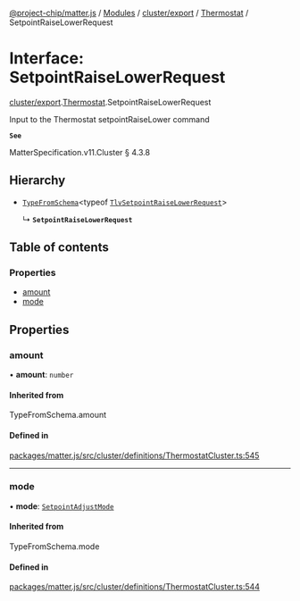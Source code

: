 [@project-chip/matter.js](../README.md) / [Modules](../modules.md) / [cluster/export](../modules/cluster_export.md) / [Thermostat](../modules/cluster_export.Thermostat.md) / SetpointRaiseLowerRequest

# Interface: SetpointRaiseLowerRequest

[cluster/export](../modules/cluster_export.md).[Thermostat](../modules/cluster_export.Thermostat.md).SetpointRaiseLowerRequest

Input to the Thermostat setpointRaiseLower command

**`See`**

MatterSpecification.v11.Cluster § 4.3.8

## Hierarchy

- [`TypeFromSchema`](../modules/tlv_export.md#typefromschema)\<typeof [`TlvSetpointRaiseLowerRequest`](../modules/cluster_export.Thermostat.md#tlvsetpointraiselowerrequest)\>

  ↳ **`SetpointRaiseLowerRequest`**

## Table of contents

### Properties

- [amount](cluster_export.Thermostat.SetpointRaiseLowerRequest.md#amount)
- [mode](cluster_export.Thermostat.SetpointRaiseLowerRequest.md#mode)

## Properties

### amount

• **amount**: `number`

#### Inherited from

TypeFromSchema.amount

#### Defined in

[packages/matter.js/src/cluster/definitions/ThermostatCluster.ts:545](https://github.com/project-chip/matter.js/blob/2d9f2165d2672864fda3496a6d0d5f93597f82c6/packages/matter.js/src/cluster/definitions/ThermostatCluster.ts#L545)

___

### mode

• **mode**: [`SetpointAdjustMode`](../enums/cluster_export.Thermostat.SetpointAdjustMode.md)

#### Inherited from

TypeFromSchema.mode

#### Defined in

[packages/matter.js/src/cluster/definitions/ThermostatCluster.ts:544](https://github.com/project-chip/matter.js/blob/2d9f2165d2672864fda3496a6d0d5f93597f82c6/packages/matter.js/src/cluster/definitions/ThermostatCluster.ts#L544)

